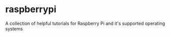 # raspberrypi
A collection of helpful tutorials for Raspberry Pi and it's supported operating systems
